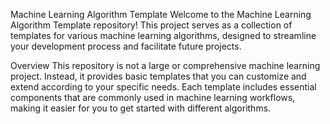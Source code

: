 Machine Learning Algorithm Template
Welcome to the Machine Learning Algorithm Template repository! This project serves as a collection of templates for various machine learning algorithms, designed to streamline your development process and facilitate future projects.

Overview
This repository is not a large or comprehensive machine learning project. Instead, it provides basic templates that you can customize and extend according to your specific needs. Each template includes essential components that are commonly used in machine learning workflows, making it easier for you to get started with different algorithms.
